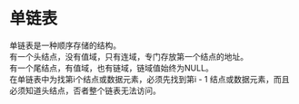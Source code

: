 # 单链表

单链表是一种顺序存储的结构。  
有一个头结点，没有值域，只有连域，专门存放第一个结点的地址。   
有一个尾结点，有值域，也有链域，链域值始终为NULL。  
在单链表中为找第i个结点或数据元素，必须先找到第i - 1 结点或数据元素，而且必须知道头结点，否者整个链表无法访问。  
